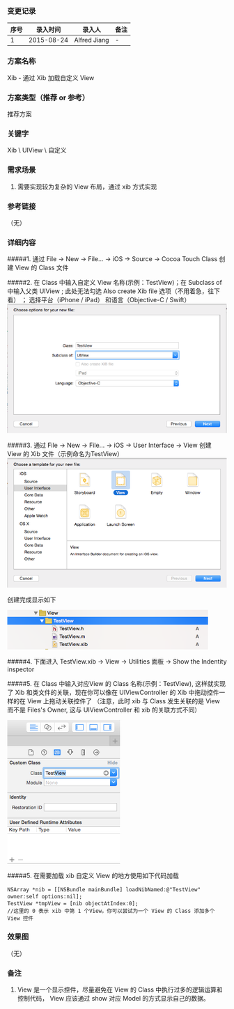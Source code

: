 ### 变更记录
| 序号 | 录入时间 | 录入人 | 备注 |
| -- | -- | -- | -- |
| 1 | 2015-08-24 | Alfred Jiang | - |

### 方案名称
Xib - 通过 Xib 加载自定义 View

### 方案类型（推荐 or 参考）
推荐方案

### 关键字
Xib \ UIView \ 自定义

### 需求场景
1. 需要实现较为复杂的 View 布局，通过 xib 方式实现

### 参考链接
（无）

### 详细内容

#####1. 通过 File -> New -> File... -> iOS -> Source -> Cocoa Touch Class 创建 View 的 Class 文件

#####2. 在 Class 中输入自定义 View 名称(示例：TestView)；在 Subclass of 中输入父类 UIView ; 此处无法勾选 Also create Xib file 选项（不用着急，往下看） ； 选择平台（iPhone / iPad） 和语言（Objective-C / Swift）
 ![image1](images/xibView001.png)

#####3. 通过 File -> New -> File... -> iOS -> User Interface -> View 创建 View 的 Xib 文件（示例命名为TestView）
 ![image2](images/xibView002.png)

创建完成显示如下

 ![image3](images/xibView003.png)

#####4. 下面进入 TestView.xib -> View -> Utilities 面板 -> Show the Indentity inspector

#####5. 在 Class 中输入对应View 的 Class 名称(示例：TestView), 这样就实现了 Xib 和类文件的关联，现在你可以像在 UIViewController 的 Xib 中拖动控件一样的在 View 上拖动关联控件了
（注意，此时 xib 与 Class 发生关联的是 View 而不是 Files's Owner, 这与 UIViewController 和 xib 的关联方式不同）

![image4](images/xibView004.png)

#####5. 在需要加载 xib 自定义 View 的地方使用如下代码加载

    NSArray *nib = [[NSBundle mainBundle] loadNibNamed:@"TestView" owner:self options:nil];
    TestView *tmpView = [nib objectAtIndex:0];
    //这里的 0 表示 xib 中第 1 个View，你可以尝试为一个 View 的 Class 添加多个 View 控件

### 效果图
（无）

### 备注
1. View 是一个显示控件，尽量避免在 View 的 Class 中执行过多的逻辑运算和控制代码， View 应该通过 show 对应 Model 的方式显示自己的数据。
